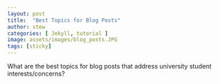 ```yaml
---
layout: post
title:  "Best Topics for Blog Posts"
author: stew
categories: [ Jekyll, tutorial ]
image: assets/images/blog_posts.JPG
tags: [sticky]
---
```


What are the best topics for blog posts that address university student interests/concerns?
